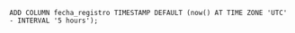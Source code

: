 ```ALTER TABLE parametrizacion.dim_activos
ADD COLUMN fecha_registro TIMESTAMP DEFAULT (now() AT TIME ZONE 'UTC' - INTERVAL '5 hours');
```
